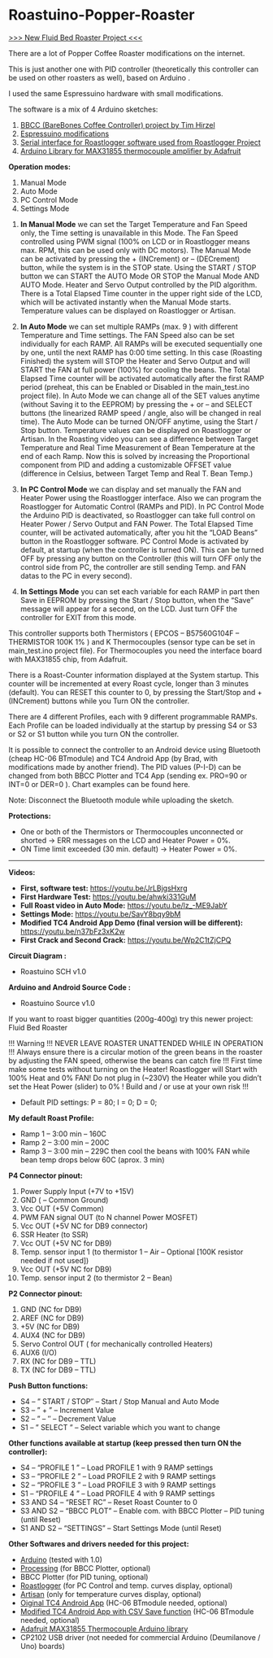 # Roastuino-Popper-Roaster

[>>> New Fluid Bed Roaster Project <<<](https://github.com/cyberelectronics/Roastuino-Fluidbed-Roaster/tree/main)

There are a lot of Popper Coffee Roaster modifications on the internet.

This is just another one with PID controller (theoretically this controller can be used on other roasters as well), based on Arduino .

I used the same Espressuino hardware with small modifications.

The software is a mix of 4 Arduino sketches:

1. [BBCC (BareBones Coffee Controller) project by Tim Hirzel](http://playground.arduino.cc/Main/BarebonesPIDForEspresso)
2. [Espressuino modifications](https://github.com/cyberelectronics/Espressuino-Gaggia-Classic)
3. [Serial interface for Roastlogger software used from Roastlogger Project](http://homepage.ntlworld.com/green_bean/coffee/roastlogger/roastlogger.htm)   
4. [Arduino Library for MAX31855 thermocouple amplifier by Adafruit](http://learn.adafruit.com/thermocouple/using-a-thermocouple)

**Operation modes:**

1. Manual Mode
2. Auto Mode
3. PC Control Mode
4. Settings Mode

1) **In Manual Mode** we can set the Target Temperature and Fan Speed only, the Time setting is unavailable in this Mode. The Fan Speed controlled using PWM signal (100% on LCD or in Roastlogger means max. RPM, this can be used only with DC motors). The Manual Mode can be activated by pressing the + (INCrement) or – (DECrement) button, while the system is in the STOP state. Using the START / STOP button we can START the AUTO Mode OR STOP the Manual Mode AND AUTO Mode. Heater and Servo Output controlled by the PID algorithm. There is a Total Elapsed Time counter in the upper right side of the LCD, which will be activated instantly when the Manual Mode starts. Temperature values can be displayed on Roastlogger or Artisan.

2) **In Auto Mode** we can set multiple RAMPs (max. 9 ) with different Temperature and Time settings. The FAN Speed also can be set individually for each RAMP. All RAMPs will be executed sequentially one by one, until the next RAMP has 0:00 time setting. In this case (Roasting Finished) the system will STOP the Heater and Servo Output and will START the FAN at full power (100%) for cooling the beans.  The Total Elapsed Time counter will be activated automatically after the first RAMP period (preheat, this can be Enabled or Disabled in the main_test.ino project file). In Auto Mode we can change all of the SET values anytime (without Saving it to the EEPROM) by pressing the + or – and SELECT buttons (the linearized RAMP speed / angle, also will be changed in real time). The Auto Mode can be turned ON/OFF anytime, using the Start / Stop button. Temperature values can be displayed on Roastlogger or Artisan. In the Roasting video you can see a difference between Target Temperature and Real Time Measurement of Bean Temperature at the end of each Ramp. Now this is solved by increasing the Proportional component from PID and adding a customizable OFFSET value (difference in Celsius, between Target Temp and Real T. Bean Temp.)

3) **In PC Control Mode** we can display and set manually the FAN and Heater Power using the Roastlogger interface. Also we can program the Roastlogger for Automatic Control (RAMPs and PID). In PC Control Mode the Arduino PID is deactivated, so Roastlogger can take full control on Heater Power / Servo Output and FAN Power. The Total Elapsed Time counter, will be activated automatically, after you hit the “LOAD Beans” button in the Roastlogger software. PC Control Mode is activated by default, at startup (when the controller is turned ON). This can be turned OFF by pressing any button on the Controller (this will turn OFF only the control side from PC, the controller are still sending Temp. and FAN datas to the PC in every second).

4) **In Settings Mode** you can set each variable for each RAMP in part then Save in EEPROM by pressing the Start / Stop button, when the “Save” message will appear for a second, on the LCD. Just turn OFF the controller for EXIT from this mode.


This controller supports both Thermistors ( EPCOS – B57560G104F – THERMISTOR 100K 1% ) and K Thermocouples (sensor type can be set in main_test.ino project file). For Thermocouples you need the interface board with MAX31855 chip, from Adafruit.

There is a Roast-Counter information displayed at the System startup. This counter will be incremented at every Roast cycle, longer than 3 minutes (default). You can RESET this counter to 0, by pressing the Start/Stop and + (INCrement) buttons while you Turn ON the controller.

There are 4 different Profiles, each with 9 different programmable RAMPs. Each Profile can be loaded individually at the startup by pressing S4 or S3 or S2 or S1 button while you turn ON the controller.

It is possible to connect the controller to an Android device using Bluetooth (cheap HC-06 BTmodule) and TC4 Android App (by Brad, with modifications made by another friend). The PID values (P-I-D) can be changed from both BBCC Plotter and TC4 App (sending ex. PRO=90 or INT=0 or DER=0 ). Chart examples can be found here.

Note: Disconnect the Bluetooth module while uploading the sketch.

**Protections:**

 - One or both of the Thermistors  or Thermocouples unconnected or shorted -> ERR messages on the LCD and Heater Power = 0%.
 - ON Time limit exceeded (30 min. default) -> Heater Power = 0%.
--------------------------------------------------------
**Videos:**
- **First, software test:** https://youtu.be/JrLBjgsHxrg
- **First Hardware Test:** https://youtu.be/ahwki331GuM
- **Full Roast video in Auto Mode:** https://youtu.be/lz_-ME9JabY
- **Settings Mode:** https://youtu.be/SavY8bqy9bM
- **Modified TC4 Android App Demo (final version will be different):** https://youtu.be/n37bFz3xK2w
- **First Crack and Second Crack:** https://youtu.be/Wp2C1tZjCPQ

**Circuit Diagram :**
- Roastuino SCH v1.0
 

**Arduino and Android Source Code :**
- Roastuino Source v1.0
 
 If you want to roast bigger quantities (200g-400g) try this newer project: Fluid Bed Roaster

!!! Warning !!!
 NEVER LEAVE ROASTER UNATTENDED WHILE IN OPERATION !!!
Always ensure there is a circular motion of the green beans in the roaster by adjusting the FAN speed, otherwise the beans can catch fire !!! First time make some tests without turning on the Heater! 
Roastlogger will Start with 100% Heat and 0% FAN! Do not plug in (~230V) the Heater while you didn’t set the Heat Power (slider) to 0% ! 
Build and / or use at your own risk !!!

- Default PID settings:  P = 80;  I = 0;  D = 0;

**My default Roast Profile:**

- Ramp 1 – 3:00 min – 160C
- Ramp 2 – 3:00 min – 200C
- Ramp 3 – 3:00 min – 229C
then cool the beans with 100% FAN while bean temp drops below 60C (aprox. 3 min)

**P4 Connector pinout:**

1. Power Supply Input  (+7V to +15V)
2. GND ( – Common Ground)
3. Vcc OUT (+5V Common)
4. PWM FAN signal OUT (to N channel Power MOSFET)
5. Vcc OUT (+5V NC for DB9 connector)
6. SSR Heater (to SSR)
7. Vcc OUT (+5V NC for DB9)
8. Temp. sensor input 1 (to thermistor 1 – Air – Optional [100K resistor needed if not used])
9. Vcc OUT (+5V NC for DB9)
10. Temp. sensor input 2  (to thermistor 2 – Bean)

**P2 Connector pinout:**

1. GND (NC for DB9)
2. AREF (NC for DB9)
3. +5V   (NC for DB9)
4. AUX4 (NC for DB9)
5. Servo Control OUT ( for mechanically controlled Heaters)
6. AUX6 (I/O)
7. RX (NC for DB9 – TTL)
8. TX (NC for DB9 – TTL)
 

**Push Button functions:**

- S4 – ” START / STOP″ – Start / Stop Manual and Auto Mode
- S3 – ” + ” – Increment Value
- S2 – ”  –  ″ – Decrement Value
- S1 – ” SELECT ” – Select variable which you want to change

**Other functions available at startup (keep pressed then turn ON the controller):**

- S4 – “PROFILE 1 ” – Load PROFILE 1 with 9 RAMP settings
- S3 – “PROFILE 2 ” – Load PROFILE 2 with 9 RAMP settings
- S2 – “PROFILE 3 ” – Load PROFILE 3 with 9 RAMP settings
- S1 – “PROFILE 4 ” – Load PROFILE 4 with 9 RAMP settings
- S3 AND S4 – “RESET RC” – Reset Roast Counter to 0
- S3 AND S2 – “BBCC PLOT” – Enable com. with BBCC Plotter – PID tuning (until Reset)
- S1 AND S2 – “SETTINGS” – Start Settings Mode (until Reset)

**Other Softwares and drivers needed for this project:**

   - [Arduino](http://arduino.cc/en/Main/Software) (tested with 1.0)
   - [Processing](http://www.processing.org/download/) (for BBCC Plotter, optional)
   - BBCC Plotter (for PID tuning, optional)
   - [Roastlogger](http://homepage.ntlworld.com/green_bean/coffee/roastlogger/roastlogger.htm) (for PC Control and temp. curves display, optional)
   - [Artisan](http://code.google.com/p/artisan/) (only for temperature curves display, optional)
   - [Oiginal TC4 Android App](http://code.google.com/p/tc4-shield/downloads/detail?name=TC4%20Android%20App_2_1.zip&can=2&q=) (HC-06 BTmodule needed, optional)
   - [Modified TC4 Android App with CSV Save function](https://github.com/cyberelectronics/Roastuino-Fluidbed-Roaster/tree/main/Docu) (HC-06 BTmodule needed, optional)
   - [Adafruit MAX31855 Thermocouple Arduino library](https://learn.adafruit.com/thermocouple/using-a-thermocouple)
   - CP2102 USB driver (not needed for commercial Arduino (Deumilanove / Uno) boards)

